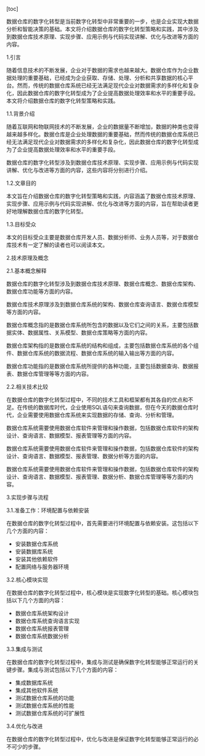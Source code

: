 
[toc]                    
                
                
数据仓库的数字化转型是当前数字化转型中非常重要的一步，也是企业实现大数据分析和智能决策的基础。本文将介绍数据仓库的数字化转型策略和实践，其中涉及到数据仓库技术原理、实现步骤、应用示例与代码实现讲解、优化与改进等方面的内容。

1.引言

随着信息技术的不断发展，企业对于数据的需求也越来越大。数据仓库作为企业数据处理的重要基础，已经成为企业获取、存储、处理、分析和共享数据的核心平台。然而，传统的数据仓库系统已经无法满足现代企业对数据需求的多样化和复杂化，因此数据仓库的数字化转型成为了企业提高数据处理效率和水平的重要手段。本文将介绍数据仓库的数字化转型策略和实践。

1.1.背景介绍

随着互联网和物联网技术的不断发展，企业的数据量不断增加，数据的种类也变得越来越多样化。数据仓库是企业处理数据的重要基础，然而传统的数据仓库系统已经无法满足现代企业对数据需求的多样化和复杂化，因此数据仓库的数字化转型成为了企业提高数据处理效率和水平的重要手段。

数据仓库的数字化转型涉及到数据仓库技术原理、实现步骤、应用示例与代码实现讲解、优化与改进等方面的内容，这些内容将分别进行介绍。

1.2.文章目的

本文旨在介绍数据仓库的数字化转型策略和实践，内容涵盖了数据仓库技术原理、实现步骤、应用示例与代码实现讲解、优化与改进等方面的内容，旨在帮助读者更好地理解数据仓库的数字化转型。

1.3.目标受众

本文的目标受众主要是数据仓库开发人员、数据分析师、业务人员等，对于数据仓库技术有一定了解的读者也可以阅读本文。

2.技术原理及概念

2.1.基本概念解释

数据仓库的数字化转型涉及到数据仓库技术原理、数据仓库概念、数据仓库架构、数据仓库功能等方面的内容。

数据仓库技术原理涉及到数据仓库系统的架构、数据仓库查询语言、数据仓库模型等方面的内容。

数据仓库概念指的是数据仓库系统所包含的数据以及它们之间的关系，主要包括数据实体、数据属性、关系模型、数据仓库策略等方面的内容。

数据仓库架构指的是数据仓库系统的结构和组成，主要包括数据仓库系统的各个组件、数据仓库系统的数据流程、数据仓库系统的输入输出等方面的内容。

数据仓库功能指的是数据仓库系统所提供的各种功能，主要包括数据查询、数据报表、数据仓库管理等等方面的内容。

2.2.相关技术比较

在数据仓库的数字化转型过程中，不同的技术工具和框架都有其各自的优点和不足。在传统的数据库时代，企业使用SQL语句来查询数据，但在今天的数据仓库时代，企业需要使用数据仓库系统来实现数据的存储、查询、分析和管理。

数据仓库系统需要使用数据仓库软件来管理和操作数据，包括数据仓库软件的架构设计、查询语言、数据模型、报表管理等方面的内容。

数据仓库系统需要使用数据仓库软件来管理和操作数据，包括数据仓库软件的架构设计、查询语言、数据模型、报表管理、数据分析等方面的内容。

数据仓库系统需要使用数据仓库软件来管理和操作数据，包括数据仓库软件的架构设计、查询语言、数据模型、报表管理、数据分析、数据仓库管理等等方面的内容。

3.实现步骤与流程

3.1.准备工作：环境配置与依赖安装

在数据仓库的数字化转型过程中，首先需要进行环境配置与依赖安装。这包括以下几个方面的内容：

* 安装数据仓库系统
* 安装数据库系统
* 安装其他依赖软件
* 配置网络与服务器环境

3.2.核心模块实现

在数据仓库的数字化转型过程中，核心模块是实现数字化转型的基础。核心模块包括以下几个方面的内容：

* 数据仓库系统架构设计
* 数据仓库系统查询语言实现
* 数据仓库系统报表管理
* 数据仓库系统数据分析

3.3.集成与测试

在数据仓库的数字化转型过程中，集成与测试是确保数字化转型能够正常运行的关键步骤。集成与测试包括以下几个方面的内容：

* 集成数据库系统
* 集成其他软件系统
* 测试数据仓库系统的功能
* 测试数据仓库系统的性能
* 测试数据仓库系统的可扩展性

3.4.优化与改进

在数据仓库的数字化转型过程中，优化与改进是保证数字化转型能够正常运行的必不可少的步骤。

